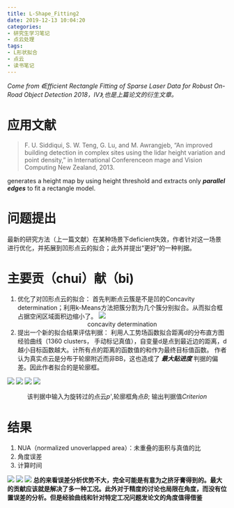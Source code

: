 ```yaml
---
title: L-Shape_Fitting2
date: 2019-12-13 10:04:20
categories:
- 研究生学习笔记
- 点云处理
tags:
- L形状拟合
- 点云
- 读书笔记
---
```


*Come from 《Efficient Rectangle Fitting of Sparse Laser Data for Robust On-Road Object Detection 2018，IV》,也是上篇论文的衍生文章。*
# 应用文献
> F. U. Siddiqui, S. W. Teng, G. Lu, and M. Awrangjeb, “An improved building detection in complex sites using the lidar height variation and point density,” in International Conferenceon mage and Vision Computing New Zealand, 2013.

generates a height map by using height threshold and extracts only ***parallel edges*** to fit a rectangle model.

# 问题提出
最新的研究方法（上一篇文献）在某种场景下deficient失效，作者针对这一场景进行优化，并拓展到凹形点云的拟合；此外并提出“更好”的一种判据。

# 主要贡（chui）献（bi)
1. 优化了对凹形点云的拟合：
首先判断点云簇是不是凹的Concavity determination；利用k-Means方法把簇分割为几个簇分别拟合。从而拟合框占据空闲区域面积边缩小了。
![](concave.png)<center>concavity determination</center>
2. 提出一个新的拟合结果评估判据：
利用人工势场函数拟合距离d的分布直方图经验曲线（1360 clusters， 手动标记真值），自变量d是点到最近边的距离，d越小目标函数越大。计所有点的距离的函数值的和作为最终目标值函数。
作者认为真实点云是分布于轮廓附近而非BB，这也造成了 ***最大贴进度*** 判据的偏差。因此作者拟合的是轮廓框。

![](curve.png)
![](f.png)
![](优化.png)
![](CTAGC.png)<center>该判据中输入为旋转过的点云*p'*,轮廓框角点*B*; 输出判据值*Criterion*</center>

# 结果
1. NUA（normalized unoverlapped area）：未重叠的面积与真值的比
2. 角度误差
3. 计算时间

![](result1.png)
![](result2.png)
![](result3.png)
**总的来看误差分析优势不大，完全可能是有意为之挤牙膏得到的。最大的贡献应该就是解决了多一种工况。此外对于精度的讨论也局限在角度，而没有位置误差的分析。但是经验曲线和针对特定工况问题发论文的角度值得借鉴**

